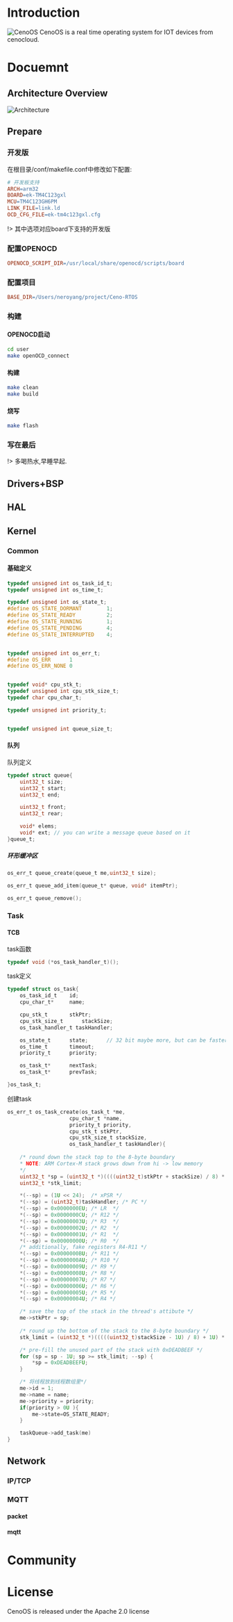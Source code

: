# Introduction
![CenoOS](https://raw.githubusercontent.com/CenoOS/Ceno-RTOS/master/docs/assets/twitter_header_photo_1.png)
CenoOS is a real time operating system for IOT devices from cenocloud.

# Docuemnt

## Architecture Overview
![Architecture](https://raw.githubusercontent.com/CenoOS/Ceno-RTOS/master/docs/assets/arch2.png)
 
## Prepare

### 开发版
在根目录/conf/makefile.conf中修改如下配置:
```makefile
# 开发板支持
ARCH=arm32
BOARD=ek-TM4C123gxl
MCU=TM4C123GH6PM
LINK_FILE=link.ld
OCD_CFG_FILE=ek-tm4c123gxl.cfg
```
!> 其中选项对应board下支持的开发版

### 配置OPENOCD

```makefile
OPENOCD_SCRIPT_DIR=/usr/local/share/openocd/scripts/board
```

### 配置项目

```makefile
BASE_DIR=/Users/neroyang/project/Ceno-RTOS

```

### 构建

#### OPENOCD启动

```bash
cd user
make openOCD_connect
```

#### 构建

```bash
make clean
make build
```

#### 烧写

```bash
make flash
```

### 写在最后
!> 多喝热水,早睡早起.

## Drivers+BSP

## HAL

## Kernel
### Common
#### 基础定义
```c
typedef	unsigned int os_task_id_t;
typedef	unsigned int os_time_t;

typedef	unsigned int os_state_t;
#define OS_STATE_DORMANT 		1;
#define OS_STATE_READY 			2;
#define OS_STATE_RUNNING 		1;
#define OS_STATE_PENDING 		4;
#define OS_STATE_INTERRUPTED 	4;


typedef	unsigned int os_err_t;
#define OS_ERR 		1
#define OS_ERR_NONE 0


typedef void* cpu_stk_t;
typedef unsigned int cpu_stk_size_t;
typedef char cpu_char_t;

typedef unsigned int priority_t;


typedef unsigned int queue_size_t;
```
#### 队列
队列定义
```c
typedef struct queue{
	uint32_t size;
	uint32_t start;
	uint32_t end;

	uint32_t front;
	uint32_t rear;

	void* elems;
	void* ext; // you can write a message queue based on it
}queue_t;
```
##### 环形缓冲区
```c
os_err_t queue_create(queue_t me,uint32_t size);

os_err_t queue_add_item(queue_t* queue, void* itemPtr);

os_err_t queue_remove();
```

### Task
#### TCB

task函数
```c
typedef void (*os_task_handler_t)();
```

task定义
```c
typedef struct os_task{
	os_task_id_t 	id;
	cpu_char_t*   	name;

	cpu_stk_t 		stkPtr;
	cpu_stk_size_t 		stackSize;
	os_task_handler_t taskHandler;

	os_state_t 		state;		// 32 bit maybe more, but can be faster.
	os_time_t 		timeout;
	priority_t 		priority;

	os_task_t* 		nextTask;
	os_task_t* 		prevTask;

}os_task_t;
```

创建task
```c
os_err_t os_task_create(os_task_t *me,
					cpu_char_t *name, 
					priority_t priority, 
					cpu_stk_t stkPtr, 
					cpu_stk_size_t stackSize,
					os_task_handler_t taskHandler){
	
	/* round down the stack top to the 8-byte boundary
    * NOTE: ARM Cortex-M stack grows down from hi -> low memory
    */
    uint32_t *sp = (uint32_t *)((((uint32_t)stkPtr + stackSize) / 8) * 8);
    uint32_t *stk_limit;

 	*(--sp) = (1U << 24);  /* xPSR */
    *(--sp) = (uint32_t)taskHandler; /* PC */
    *(--sp) = 0x0000000EU; /* LR  */
    *(--sp) = 0x0000000CU; /* R12 */
    *(--sp) = 0x00000003U; /* R3  */
    *(--sp) = 0x00000002U; /* R2  */
    *(--sp) = 0x00000001U; /* R1  */
    *(--sp) = 0x00000000U; /* R0  */
    /* additionally, fake registers R4-R11 */
    *(--sp) = 0x0000000BU; /* R11 */
    *(--sp) = 0x0000000AU; /* R10 */
    *(--sp) = 0x00000009U; /* R9 */
    *(--sp) = 0x00000008U; /* R8 */
    *(--sp) = 0x00000007U; /* R7 */
    *(--sp) = 0x00000006U; /* R6 */
    *(--sp) = 0x00000005U; /* R5 */
    *(--sp) = 0x00000004U; /* R4 */

    /* save the top of the stack in the thread's attibute */
    me->stkPtr = sp;
    
    /* round up the bottom of the stack to the 8-byte boundary */
    stk_limit = (uint32_t *)(((((uint32_t)stackSize - 1U) / 8) + 1U) * 8);

    /* pre-fill the unused part of the stack with 0xDEADBEEF */
    for (sp = sp - 1U; sp >= stk_limit; --sp) {
        *sp = 0xDEADBEEFU;
    }

	/* 将线程放到线程数组里*/
	me->id = 1;
	me->name = name;
	me->priority = priority;
	if(priority > 0U ){
		me->state=OS_STATE_READY;
	}

	taskQueue->add_task(me)
}
```


## Network

### IP/TCP


### MQTT
#### packet
#### mqtt

# Community

# License
CenoOS is released under the Apache 2.0 license